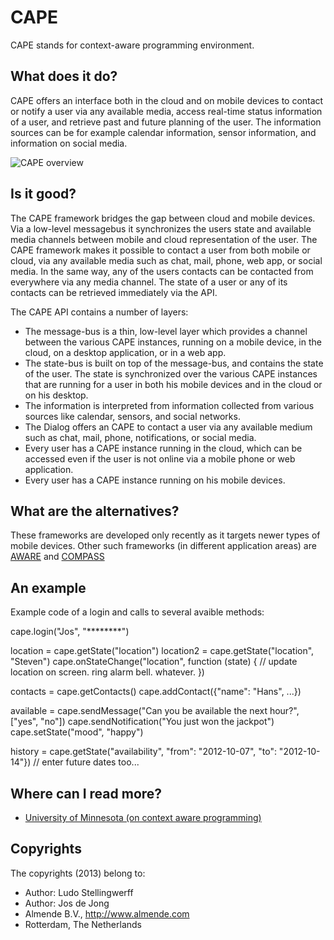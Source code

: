 <!-- Uses markdown syntax for neat display at github -->

# CAPE
CAPE stands for context-aware programming environment.

## What does it do?
CAPE offers an interface both in the cloud and on mobile devices to contact or notify a user via any available media, access real-time status information of a user, and retrieve past and future planning of the user. The information sources can be for example calendar information, sensor information, and information on social media.

![CAPE overview](https://github.com/almende/cape/exp/capescheme.jpg "Schematic overview of the CAPE framework")

## Is it good?
The CAPE framework bridges the gap between cloud and mobile devices. Via a low-level messagebus it synchronizes the users state and available media channels between mobile and cloud representation of the user. 
The CAPE framework makes it possible to contact a user from both mobile or cloud, via any available media such as chat, mail, phone, web app, or social media. In the same way, any of the users contacts can be contacted from everywhere via any media channel. The state of a user or any of its contacts can be retrieved immediately via the API.

The CAPE API contains a number of layers:
* The message-bus is a thin, low-level layer which provides a channel between the various CAPE instances, running on a mobile device, in the cloud, on a desktop application, or in a web app.
* The state-bus is built on top of the message-bus, and contains the state of the user. The state is synchronized over the various CAPE instances that are running for a user in both his mobile devices and in the cloud or on his desktop.
* The information is interpreted from information collected from various sources like calendar, sensors, and social networks.
* The Dialog offers an CAPE to contact a user via any available medium such as chat, mail, phone, notifications, or social media.
* Every user has a CAPE instance running in the cloud, which can be accessed even if the user is not online via a mobile phone or web application.
* Every user has a CAPE instance running on his mobile devices.

## What are the alternatives?
These frameworks are developed only recently as it targets newer types of mobile devices. Other such frameworks 
(in different application areas) are [AWARE](http://www.awareframework.com/home/) and [COMPASS](http://link.springer.com/content/pdf/10.1007/978-3-540-27780-4_27.pdf) 

## An example
Example code of a login and calls to several avaible methods:

cape.login("Jos", "********")

location = cape.getState("location")
location2 = cape.getState("location", "Steven")
cape.onStateChange("location", function (state) {
   // update location on screen. ring alarm bell. whatever.
})

contacts = cape.getContacts()
cape.addContact({"name": "Hans", ...})

available = cape.sendMessage("Can you be available the next hour?",
["yes", "no"])
cape.sendNotification("You just won the jackpot")
cape.setState("mood", "happy")

history = cape.getState("availability",
"from": "2012-10-07", "to": "2012-10-14"}) // enter future dates too...

## Where can I read more?
* [University of Minnesota (on context aware programming)](http://www-users.cs.umn.edu/~dkulk/TSE.pdf)

## Copyrights
The copyrights (2013) belong to:

- Author: Ludo Stellingwerff
- Author: Jos de Jong
- Almende B.V., http://www.almende.com
- Rotterdam, The Netherlands
